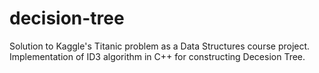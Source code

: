 # decision-tree
Solution to Kaggle's Titanic problem as a Data Structures course project. Implementation of ID3 algorithm in  C++ for constructing Decesion Tree.    
